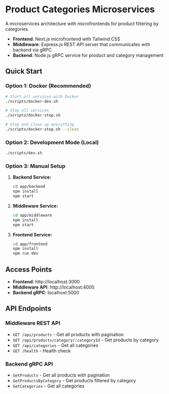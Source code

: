 # Product Categories Microservices

A microservices architecture with microfrontends for product filtering by categories.


- **Frontend**: Next.js microfrontend with Tailwind CSS
- **Middleware**: Express.js REST API server that communicates with backend via gRPC
- **Backend**: Node.js gRPC service for product and category management

## Quick Start

### Option 1: Docker (Recommended)

```bash
# Start all services with Docker
./scripts/docker-dev.sh

# Stop all services
./scripts/docker-stop.sh

# Stop and clean up everything
./scripts/docker-stop.sh --clean
```

### Option 2: Development Mode (Local)

```bash
./scripts/dev.sh
```

### Option 3: Manual Setup

1. **Backend Service:**
   ```bash
   cd app/backend
   npm install
   npm start
   ```

2. **Middleware Service:**
   ```bash
   cd app/middleware
   npm install
   npm start
   ```

3. **Frontend Service:**
   ```bash
   cd app/frontend
   npm install
   npm run dev
   ```

## Access Points

- **Frontend**: http://localhost:3000
- **Middleware API**: http://localhost:4000
- **Backend gRPC**: localhost:5000

## API Endpoints

### Middleware REST API

- `GET /api/products` - Get all products with pagination
- `GET /api/products/category/:categoryId` - Get products by category
- `GET /api/categories` - Get all categories
- `GET /health` - Health check

### Backend gRPC API

- `GetProducts` - Get all products with pagination
- `GetProductsByCategory` - Get products filtered by category
- `GetCategories` - Get all categories
